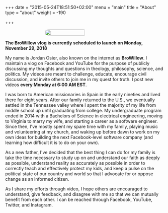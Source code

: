 +++
date = "2015-05-24T18:51:50+02:00"
menu = "main"
title = "About"
type = "about"
weight = -190

+++

<div style="display: flex; align-items: center; align-content: center; justify-content: center;"><img style="border-radius: 180px;" width="50%" src="/img/about.jpg"/></div>

**The BroWillow vlog is currently scheduled to launch on Monday, November 29, 2018**

My name is Jordan Osier, also known on the internet as **BroWillow**. I maintain a vlog on Facebook and YouTube for the purpose of publicly discussing my thoughts and questions in theology, philosophy, science, and politics. My videos are meant to challenge, educate, encourage civil discussion, and invite others to join me in my quest for truth. I post new videos **every Monday at 6:00 AM EST**.

I was born to American missionaries in Spain in the early nineties and lived there for eight years. After our family returned to the U.S., we eventually settled in the Tennessee valley where I spent the majority of my life from middle school up until graduating from college. My undergraduate program ended in 2014 with a Bachelors of Science in electrical engineering, moving to Virginia to marry my wife, and starting a career as a software engineer. Since then, I've mostly spent my spare time with my family, playing music and volunteering at my church, and waking up before dawn to work on my own ideas for building the next Facebook-level software company (and learning how difficult it is to do on your own).

As a new father, I've decided that the best thing I can do for my family is take the time necessary to study up on and understand our faith as deeply as possible, understand reality as accurately as possible in order to correctly teach and effectively protect my kids, and keep a pulse on the political state of our country and world so that I advocate for or oppose change as an informed citizen.

As I share my efforts through video, I hope others are encouraged to understand, give feedback, and disagree with me so that we can mutually benefit from each other. I can be reached through Facebook, YouTube, Twitter, and Instagram.








